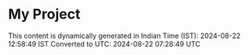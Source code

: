 # My Project

This content is dynamically generated in Indian Time (IST): 2024-08-22 12:58:49 IST
Converted to UTC: 2024-08-22 07:28:49 UTC

